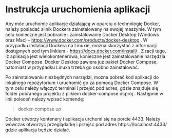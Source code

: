 # Instrukcja uruchomienia aplikacji

Aby móc uruchomić aplikację działającą w oparciu o technologię Docker, należy posiadać silnik Dockera zainstalowany na swojej maszynie. W tym celu konieczne jest pobranie i zainstalowanie Docker Desktop (Windows oraz Mac) - https://www.docker.com/products/docker-desktop . W przypadku instalacji Dockera na Linuxie, można skorzystać z informacji dostępnych pod tym linkiem - https://docs.docker.com/install/ . Z racji tego, iż aplikacja jest wielokontenerowa, konieczne jest zainstalowanie narzędzia Docker Compose. Docker Desktop zawiera już pakiet Docker Compose, natomiast w przypadku Linuxa trzeba go osobno zainstalować.

Po zainstalowaniu niezbędnych narzędzi, można pobrać kod aplikacji do lokalnego repozytorium i uruchomić go za pomocą Docker Compose. W tym celu należy włączyć terminal i przejść pod adres, gdzie znajduje się folder pobranego projektu z plikiem docker-compose.dcproj . Następnie w linii poleceń należy wpisać komendę: 

> docker-compose up 

Docker utworzy kontenery i aplikacja urchomi się na porcie 4433. Należy wówczas otworzyć przeglądarkę i przejść pod adres https://localhost:4433/ gdzie aplikacja będzie działać. 
